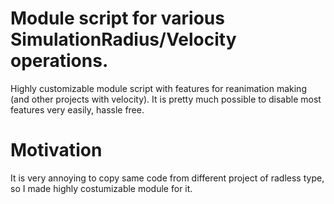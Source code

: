 # Module script for various SimulationRadius/Velocity operations.
Highly customizable module script with features for reanimation making (and other projects with velocity).
It is pretty much possible to disable most features very easily, hassle free.

# Motivation
It is very annoying to copy same code from different project of radless type,
so I made highly costumizable module for it.
